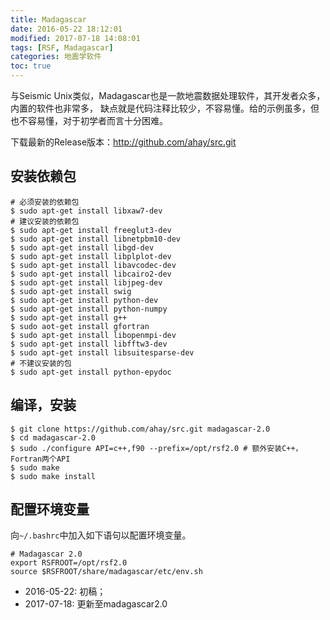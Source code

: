 ```yaml
---
title: Madagascar
date: 2016-05-22 18:12:01
modified: 2017-07-18 14:08:01
tags: [RSF, Madagascar]
categories: 地震学软件
toc: true
---
```


与Seismic Unix类似，Madagascar也是一款地震数据处理软件，其开发者众多，内置的软件也非常多，
缺点就是代码注释比较少，不容易懂。给的示例虽多，但也不容易懂，对于初学者而言十分困难。

下载最新的Release版本：<http://github.com/ahay/src.git>

## 安装依赖包

``` {.console}
# 必须安装的依赖包
$ sudo apt-get install libxaw7-dev
# 建议安装的依赖包
$ sudo apt-get install freeglut3-dev
$ sudo apt-get install libnetpbm10-dev
$ sudo apt-get install libgd-dev  
$ sudo apt-get install libplplot-dev
$ sudo apt-get install libavcodec-dev
$ sudo apt-get install libcairo2-dev
$ sudo apt-get install libjpeg-dev
$ sudo apt-get install swig
$ sudo apt-get install python-dev
$ sudo apt-get install python-numpy
$ sudo apt-get install g++
$ sudo aot-get install gfortran
$ sudo apt-get install libopenmpi-dev
$ sudo apt-get install libfftw3-dev
$ sudo apt-get install libsuitesparse-dev
# 不建议安装的包
$ sudo apt-get install python-epydoc
```

## 编译，安装

``` {.console}
$ git clone https://github.com/ahay/src.git madagascar-2.0
$ cd madagascar-2.0
$ sudo ./configure API=c++,f90 --prefix=/opt/rsf2.0 # 额外安装C++，Fortran两个API
$ sudo make
$ sudo make install
```

## 配置环境变量

向`~/.bashrc`中加入如下语句以配置环境变量。

``` {.bash}
# Madagascar 2.0
export RSFROOT=/opt/rsf2.0
source $RSFROOT/share/madagascar/etc/env.sh
```

- 2016-05-22: 初稿；
- 2017-07-18: 更新至madagascar2.0
